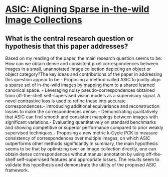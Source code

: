 # [ASIC: Aligning Sparse in-the-wild Image Collections](https://arxiv.org/abs/2303.16201)

## What is the central research question or hypothesis that this paper addresses?

Based on my reading of the paper, the main research question seems to be: How can we obtain dense and consistent pixel correspondences between images in a small, unannotated image collection depicting an object or object category?The key ideas and contributions of the paper in addressing this question appear to be:- Proposing a method called ASIC to jointly align a sparse set of in-the-wild images by mapping them to a shared learned canonical space. - Leveraging noisy pseudo-correspondences obtained from off-the-shelf self-supervised vision models as a supervisory signal. A novel contrastive loss is used to refine these into accurate correspondences.- Introducing additional equivariance and reconstruction losses to make the correspondences dense. - Demonstrating qualitatively that ASIC can find smooth and consistent mappings between images with significant variations.- Evaluating quantitatively on standard benchmarks and showing competitive or superior performance compared to prior weakly supervised techniques.- Proposing a new metric k-Cycle PCK to measure consistency of correspondences over multiple images, on which ASIC outperforms other methods significantly.In summary, the main hypothesis seems to be that by optimizing over an image collection directly, one can obtain dense correspondences without manual annotation by using off-the-shelf self-supervised features and appropriate losses. The results seem to validate this hypothesis and demonstrate the utility of the proposed ASIC framework.
